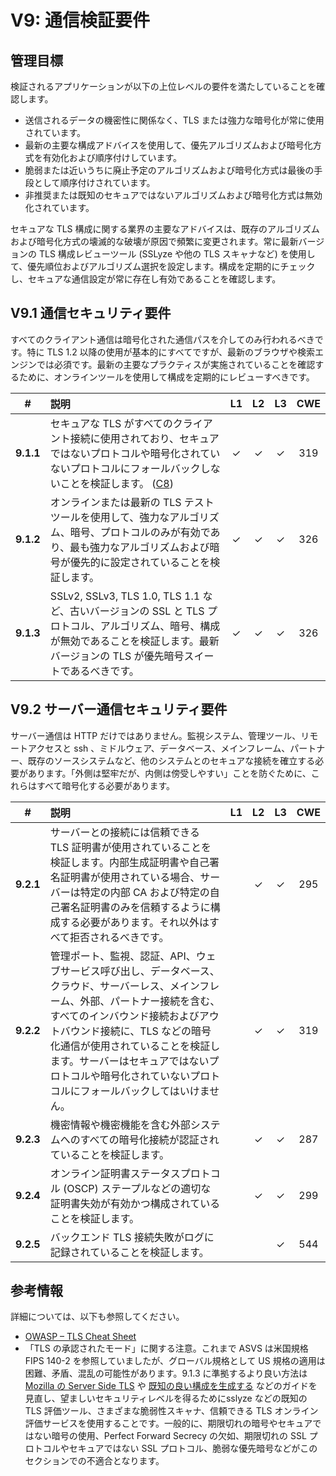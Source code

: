 # V9: 通信検証要件

## 管理目標

検証されるアプリケーションが以下の上位レベルの要件を満たしていることを確認します。

* 送信されるデータの機密性に関係なく、TLS または強力な暗号化が常に使用されています。
* 最新の主要な構成アドバイスを使用して、優先アルゴリズムおよび暗号化方式を有効化および順序付けしています。
* 脆弱または近いうちに廃止予定のアルゴリズムおよび暗号化方式は最後の手段として順序付けされています。
* 非推奨または既知のセキュアではないアルゴリズムおよび暗号化方式は無効化されています。

セキュアな TLS 構成に関する業界の主要なアドバイスは、既存のアルゴリズムおよび暗号化方式の壊滅的な破壊が原因で頻繁に変更されます。常に最新バージョンの TLS 構成レビューツール (SSLyze や他の TLS スキャナなど) を使用して、優先順位およびアルゴリズム選択を設定します。構成を定期的にチェックし、セキュアな通信設定が常に存在し有効であることを確認します。

## V9.1 通信セキュリティ要件

すべてのクライアント通信は暗号化された通信パスを介してのみ行われるべきです。特に TLS 1.2 以降の使用が基本的にすべてですが、最新のブラウザや検索エンジンでは必須です。最新の主要なプラクティスが実施されていることを確認するために、オンラインツールを使用して構成を定期的にレビューすべきです。

| # | 説明 | L1 | L2 | L3 | CWE |
| :---: | :--- | :---: | :---:| :---: | :---: |
| **9.1.1** | セキュアな TLS がすべてのクライアント接続に使用されており、セキュアではないプロトコルや暗号化されていないプロトコルにフォールバックしないことを検証します。 ([C8](https://www.owasp.org/index.php/OWASP_Proactive_Controls#tab=Formal_Numbering)) | ✓ | ✓ | ✓ | 319 |
| **9.1.2** | オンラインまたは最新の TLS テストツールを使用して、強力なアルゴリズム、暗号、プロトコルのみが有効であり、最も強力なアルゴリズムおよび暗号が優先的に設定されていることを検証します。 | ✓ | ✓ | ✓ | 326 |
| **9.1.3** | SSLv2, SSLv3, TLS 1.0, TLS 1.1 など、古いバージョンの SSL と TLS プロトコル、アルゴリズム、暗号、構成が無効であることを検証します。最新バージョンの TLS が優先暗号スイートであるべきです。 | ✓ | ✓ | ✓ | 326 |

## V9.2 サーバー通信セキュリティ要件

サーバー通信は HTTP だけではありません。監視システム、管理ツール、リモートアクセスと ssh 、ミドルウェア、データベース、メインフレーム、パートナー、既存のソースシステムなど、他のシステムとのセキュアな接続を確立する必要があります。「外側は堅牢だが、内側は傍受しやすい」ことを防ぐために、これらはすべて暗号化する必要があります。

| # | 説明 | L1 | L2 | L3 | CWE |
| :---: | :--- | :---: | :---:| :---: | :---: |
| **9.2.1** | サーバーとの接続には信頼できる TLS 証明書が使用されていることを検証します。内部生成証明書や自己署名証明書が使用されている場合、サーバーは特定の内部 CA および特定の自己署名証明書のみを信頼するように構成する必要があります。それ以外はすべて拒否されるべきです。 |  | ✓ | ✓ | 295 |
| **9.2.2** | 管理ポート、監視、認証、API、ウェブサービス呼び出し、データベース、クラウド、サーバーレス、メインフレーム、外部、パートナー接続を含む、すべてのインバウンド接続およびアウトバウンド接続に、TLS などの暗号化通信が使用されていることを検証します。サーバーはセキュアではないプロトコルや暗号化されていないプロトコルにフォールバックしてはいけません。 |  | ✓ | ✓ | 319 |
| **9.2.3** | 機密情報や機密機能を含む外部システムへのすべての暗号化接続が認証されていることを検証します。 |  | ✓ | ✓ | 287 |
| **9.2.4** | オンライン証明書ステータスプロトコル (OSCP) ステープルなどの適切な証明書失効が有効かつ構成されていることを検証します。 |  | ✓ | ✓ | 299 |
| **9.2.5** | バックエンド TLS 接続失敗がログに記録されていることを検証します。 |  |  | ✓ | 544 |

## 参考情報

詳細については、以下も参照してください。

* [OWASP – TLS Cheat Sheet](https://github.com/OWASP/CheatSheetSeries/blob/master/cheatsheets/Transport_Layer_Protection_Cheat_Sheet.md)
* 「TLS の承認されたモード」に関する注意。これまで ASVS は米国規格 FIPS 140-2 を参照していましたが、グローバル規格として US 規格の適用は困難、矛盾、混乱の可能性があります。9.1.3 に準拠するより良い方法は[Mozilla の Server Side TLS](https://wiki.mozilla.org/Security/Server_Side_TLS) や [既知の良い構成を生成する](https://mozilla.github.io/server-side-tls/ssl-config-generator/) などのガイドを見直し、望ましいセキュリティレベルを得るためにsslyze などの既知の TLS 評価ツール、さまざまな脆弱性スキャナ、信頼できる TLS オンライン評価サービスを使用することです。一般的に、期限切れの暗号やセキュアではない暗号の使用、Perfect Forward Secrecy の欠如、期限切れの SSL プロトコルやセキュアではない SSL プロトコル、脆弱な優先暗号などがこのセクションでの不適合となります。
